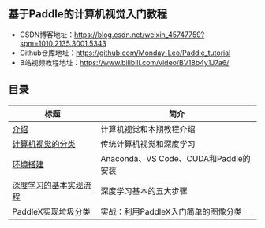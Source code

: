 ## 基于Paddle的计算机视觉入门教程

- CSDN博客地址：https://blog.csdn.net/weixin_45747759?spm=1010.2135.3001.5343
- Github仓库地址：https://github.com/Monday-Leo/Paddle_tutorial
- B站视频教程地址：https://www.bilibili.com/video/BV18b4y1J7a6/

## 目录

| 标题                                                         | 简介                                  |
| ------------------------------------------------------------ | ------------------------------------- |
| [介绍](https://github.com/Monday-Leo/Paddle_tutorial/tree/master/%E7%AC%AC1%E8%AE%B2%20%E4%BB%8B%E7%BB%8D) | 计算机视觉和本期教程介绍              |
| [计算机视觉的分类](https://github.com/Monday-Leo/Paddle_tutorial/tree/master/%E7%AC%AC2%E8%AE%B2%20%E8%AE%A1%E7%AE%97%E6%9C%BA%E8%A7%86%E8%A7%89%E7%9A%84%E5%88%86%E7%B1%BB) | 传统计算机视觉和深度学习              |
| [环境搭建](https://github.com/Monday-Leo/Paddle_tutorial/tree/master/%E7%AC%AC3%E8%AE%B2%20%E7%8E%AF%E5%A2%83%E6%90%AD%E5%BB%BA) | Anaconda、VS Code、CUDA和Paddle的安装 |
| [深度学习的基本实现流程](https://github.com/Monday-Leo/Paddle_tutorial/tree/master/%E7%AC%AC4%E8%AE%B2%20%E6%B7%B1%E5%BA%A6%E5%AD%A6%E4%B9%A0%E7%9A%84%E5%9F%BA%E6%9C%AC%E5%AE%9E%E7%8E%B0%E6%B5%81%E7%A8%8B) | 深度学习基本的五大步骤                |
| PaddleX实现垃圾分类                                          | 实战：利用PaddleX入门简单的图像分类   |

